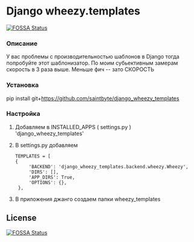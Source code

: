 # Django wheezy.templates
[![FOSSA Status](https://app.fossa.com/api/projects/git%2Bgithub.com%2Fsaintbyte%2Fdjango_wheezy_templates.svg?type=shield)](https://app.fossa.com/projects/git%2Bgithub.com%2Fsaintbyte%2Fdjango_wheezy_templates?ref=badge_shield)


### Описание

У вас проблемы с производительностью шаблонов в Django тогда попробуйте этот шаблонизатор. По моим субьективным замерам скорость в 3 раза выше. Меньше фич -- зато СКОРОСТЬ

### Установка
pip install git+https://github.com/saintbyte/django_wheezy_templates

### Настройка

1. Добавляем в INSTALLED_APPS ( settings.py ) 'django_wheezy_templates'

2. В settings.py добавляем
   ```
   TEMPLATES = [
   {
        'BACKEND': 'django_wheezy_templates.backend.wheezy.Wheezy',
        'DIRS': [],
        'APP_DIRS': True,
        'OPTIONS': {},
    },
    ```
3. В приложения джанго создаем папки wheezy_templates


## License
[![FOSSA Status](https://app.fossa.com/api/projects/git%2Bgithub.com%2Fsaintbyte%2Fdjango_wheezy_templates.svg?type=large)](https://app.fossa.com/projects/git%2Bgithub.com%2Fsaintbyte%2Fdjango_wheezy_templates?ref=badge_large)